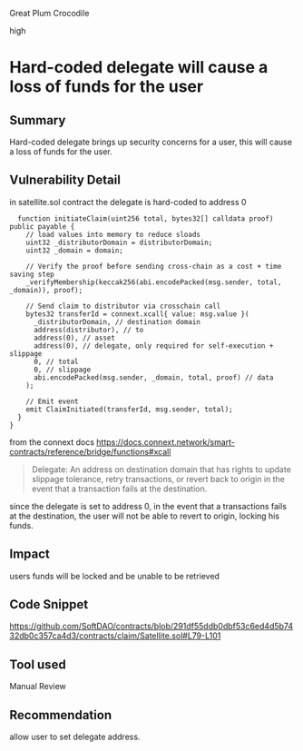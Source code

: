 Great Plum Crocodile

high

# Hard-coded delegate will cause a loss of funds for the user

## Summary
Hard-coded delegate brings up security concerns for a user, this will cause a loss of funds for the user.
## Vulnerability Detail
in satellite.sol contract the delegate is hard-coded to address 0
```solidity
  function initiateClaim(uint256 total, bytes32[] calldata proof) public payable {
    // load values into memory to reduce sloads
    uint32 _distributorDomain = distributorDomain;
    uint32 _domain = domain;

    // Verify the proof before sending cross-chain as a cost + time saving step
    _verifyMembership(keccak256(abi.encodePacked(msg.sender, total, _domain)), proof);

    // Send claim to distributor via crosschain call
    bytes32 transferId = connext.xcall{ value: msg.value }(
      _distributorDomain, // destination domain
      address(distributor), // to
      address(0), // asset
      address(0), // delegate, only required for self-execution + slippage
      0, // total
      0, // slippage
      abi.encodePacked(msg.sender, _domain, total, proof) // data
    );

    // Emit event
    emit ClaimInitiated(transferId, msg.sender, total);
  }
}
```
from the connext docs
https://docs.connext.network/smart-contracts/reference/bridge/functions#xcall
> Delegate: An address on destination domain that has rights to update slippage tolerance, retry transactions, or revert back to origin in the event that a transaction fails at the destination.

since the delegate is set to address 0, in the event that a transactions fails at the destination, the user will not be able to revert to origin, locking his funds.

## Impact
users funds will be locked and be unable to be retrieved
## Code Snippet
https://github.com/SoftDAO/contracts/blob/291df55ddb0dbf53c6ed4d5b7432db0c357ca4d3/contracts/claim/Satellite.sol#L79-L101
## Tool used

Manual Review

## Recommendation
allow user to set delegate address.
